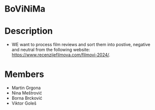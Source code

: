 # BoViNiMa
# Description
- WE want to process film reviews and sort them into postive, negative and neutral from the following website: https://www.recenzijefilmova.com/filmovi-2024/. 
# Members
- Martin Grgona
- Nina Meštrović
- Borna Brcković
- Viktor Goleš
